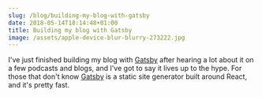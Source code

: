 ```yaml
---
slug: /blog/building-my-blog-with-gatsby
date: 2018-05-14T18:14:48+01:00
title: Building my blog with Gatsby
image: /assets/apple-device-blur-blurry-273222.jpg
---
```

I've just finished building my blog with [Gatsby](https://gatsbyjs.org) after hearing a lot about it on a few podcasts and blogs, and I've got to say it lives up to the hype. For those that don't know [Gatsby](https://gatsbyjs.org) is a static site generator built around React, and it's pretty fast.
